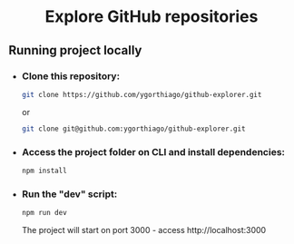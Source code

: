 <h1 align="center">Explore GitHub repositories</h1>

## Running project locally

- ### Clone this repository:
  ```bash
  git clone https://github.com/ygorthiago/github-explorer.git
  ```
  or 

  ```bash
  git clone git@github.com:ygorthiago/github-explorer.git
  ```

- ### Access the project folder on CLI and install dependencies:
  ```bash
  npm install
  ```

- ### Run the "dev" script:
  ```bash
  npm run dev
  ```
   The project will start on port 3000 - access http://localhost:3000
